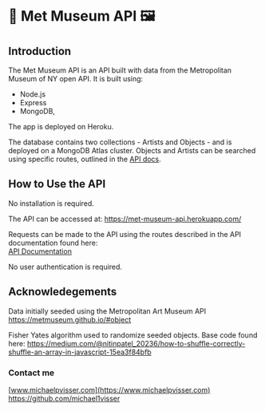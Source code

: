 # :art: Met Museum API :framed_picture:

## Introduction
The Met Museum API is an API built with data from the Metropolitan Museum of NY open API. It is built using:

* Node.js 
* Express 
* MongoDB,

The app is deployed on Heroku.  

The database contains two collections - Artists and Objects - and is deployed on a MongoDB Atlas cluster. Objects and Artists can be searched using specific routes, outlined in the [API docs](https://met-museum-api.herokuapp.com/docs/).

## How to Use the API
No installation is required. 

The API can be accessed at: https://met-museum-api.herokuapp.com/ 

Requests can be made to the API using the routes described in the API documentation found here:  
[API Documentation](https://met-museum-api.herokuapp.com/docs/)  

No user authentication is required.

## Acknowledegements

Data initially seeded using the Metropolitan Art Museum API  
https://metmuseum.github.io/#object

Fisher Yates algorithm used to randomize seeded objects. Base code found here: 
https://medium.com/@nitinpatel_20236/how-to-shuffle-correctly-shuffle-an-array-in-javascript-15ea3f84bfb

### Contact me
[www.michaelpvisser.com](https://www.michaelpvisser.com)  
https://github.com/michael1visser